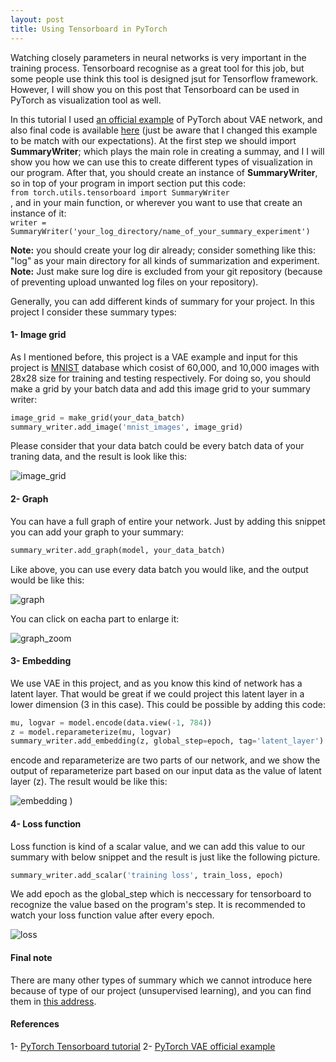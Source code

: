 ```yaml
---
layout: post
title: Using Tensorboard in PyTorch
---
```


Watching closely parameters in neural networks is very important in the training process. Tensorboard recognise as a great tool for this job, but some people use think this tool is designed jsut for Tensorflow framework. However, I will show you on this post that Tensorboard can be used in PyTorch as visualization tool as well.

In this tutorial I used [an official example](https://github.com/pytorch/examples/tree/master/vae) of PyTorch about VAE network, and also final code is available [here](https://github.com/mrhajbabaei/pytorch-tensorboard) (just be aware that I changed this example to be match with our expectations). At the first step we should import **SummaryWriter**; which plays the main role in creating a summay, and I I will show you how we can use this to create different types of visualization in our program. After that, you should create an instance of **SummaryWriter**, so in top of your program in import section put this code:   
`from torch.utils.tensorboard import SummaryWriter`    
, and in your main function, or wherever you want to use that create an instance of it:    
`writer = SummaryWriter('your_log_directory/name_of_your_summary_experiment')`

**Note:** you should create your log dir already; consider something like this: "log" as your main directory for all kinds of summarization and experiment.    
**Note:** Just make sure log dire is excluded from your git repository (because of preventing upload unwanted log files on your repository).

Generally, you can add different kinds of summary for your project. In this project I consider these summary types:
#### 1- Image grid   
As I mentioned before, this project is a VAE example and input for this project is [MNIST](http://yann.lecun.com/exdb/mnist/) database which cosist of 60,000, and 10,000 images with 28x28 size for training and testing respectively. For doing so, you should make a grid by your batch data and add this image grid to your summary writer:   
```python
image_grid = make_grid(your_data_batch)  
summary_writer.add_image('mnist_images', image_grid)
```
Please consider that your data batch could be every batch data of your traning data, and the result is look like this:

![image_grid](https://user-images.githubusercontent.com/25500417/89778472-d65cd300-db22-11ea-8933-3b4825088f38.png)


#### 2- Graph  
You can have a full graph of entire your network. Just by adding this snippet you can add your graph to your summary:
```python
summary_writer.add_graph(model, your_data_batch)
```
Like above, you can use every data batch you would like, and the output would be like this:

![graph](https://user-images.githubusercontent.com/25500417/89778404-b3322380-db22-11ea-91fa-6bbcedd301cd.png)

You can click on eacha part to enlarge it:

![graph_zoom](https://user-images.githubusercontent.com/25500417/89778454-cc3ad480-db22-11ea-9acf-a774b11e8689.png)


#### 3- Embedding

We use VAE in this project, and as you know this kind of network has a latent layer. That would be great if we could project this latent layer in a lower dimension (3 in this case). This could be possible by adding this code:

```python
mu, logvar = model.encode(data.view(-1, 784))
z = model.reparameterize(mu, logvar)
summary_writer.add_embedding(z, global_step=epoch, tag='latent_layer')
```
encode and reparameterize are two parts of our network, and we show the output of reparameterize part based on our input data as the value of latent layer (z). The result would be like this: 

![embedding](https://user-images.githubusercontent.com/25500417/89778344-9564be80-db22-11ea-8fd7-f7b8a38468d9.png)
)

#### 4- Loss function

Loss function is kind of a scalar value, and we can add this value to our summary with below snippet and the result is just like the following picture.

```python
summary_writer.add_scalar('training loss', train_loss, epoch)
```
We add epoch as the global_step which is neccessary for tensorboard to recognize the value based on the program's step. It is recommended to watch your loss function value after every epoch.

![loss](https://user-images.githubusercontent.com/25500417/89778514-e674b280-db22-11ea-8cdb-a63c6740d992.png)


#### Final note

There are many other types of summary which we cannot introduce here because of type of our project (unsupervised learning), and you can find them in [this address](https://pytorch.org/docs/stable/tensorboard.html).

#### References
1- [PyTorch Tensorboard tutorial](https://pytorch.org/tutorials/intermediate/tensorboard_tutorial.html)
2- [PyTorch VAE official example](https://github.com/pytorch/examples/tree/master/vae)